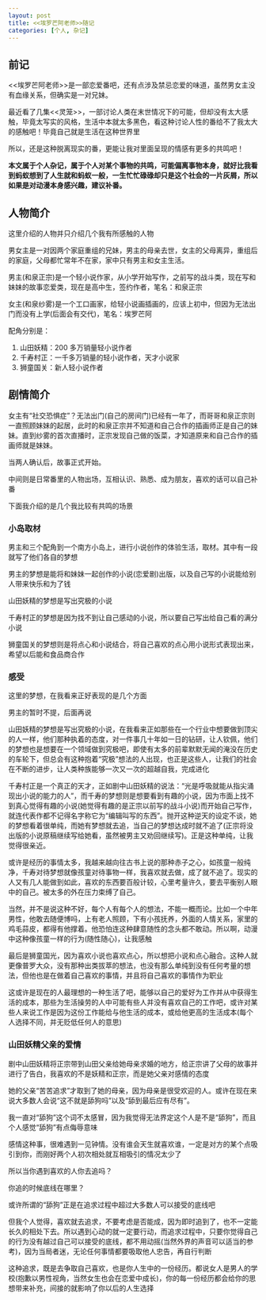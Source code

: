 ```yaml
---
layout: post
title: <<埃罗芒阿老师>>随记
categories: [个人, 杂记]
---
```


## 前记

<<埃罗芒阿老师>>是一部恋爱番吧，还有点涉及禁忌恋爱的味道，虽然男女主没有血缘关系，但确实是一对兄妹。

最近看了几集<<灵笼>>，一部讨论人类在末世情况下的可能，但却没有太大感触，毕竟太写实的风格，生活中本就太多黑色，看这种讨论人性的番给不了我太大的感触吧！毕竟自己就是生活在这种世界里

所以，还是这种脱离现实的番，更能让我对里面呈现的情感有更多的共鸣吧！

**本文属于个人杂记，属于个人对某个事物的共鸣，可能偏离事物本身，就好比我看到蚂蚁想到了人生就和蚂蚁一般，一生忙忙碌碌却只是这个社会的一片灰屑，所以如果是对动漫本身感兴趣，建议补番。**

## 人物简介

这里介绍的人物并只介绍几个我有所感触的人物

男女主是一对因两个家庭重组的兄妹，男主的母亲去世，女主的父母离异，重组后的家庭，父母都忙常年不在家，家中只有男主和女主生活。

男主(和泉正宗)是一个轻小说作家，从小学开始写作，之前写的战斗类，现在写和妹妹的故事恋爱类，现在是高中生，签约作者，笔名：和泉正宗

女主(和泉纱雾)是一个工口画家，给轻小说画插画的，应该上初中，但因为无法出门而没有上学(后面会有交代)，笔名：埃罗芒阿

配角分别是：

1. 山田妖精：200 多万销量轻小说作者
2. 千寿村正：一千多万销量的轻小说作者，天才小说家
3. 狮童国关：新人轻小说作者

## 剧情简介

女主有“社交恐惧症”？无法出门(自己的房间门)已经有一年了，而哥哥和泉正宗则一直照顾妹妹的起居，此时的和泉正宗并不知道和自己合作的插画师正是自己的妹妹。直到纱雾的首次直播时，正宗发现自己做的饭菜，才知道原来和自己合作的插画师就是妹妹。

当两人确认后，故事正式开始。

中间则是日常番里的人物出场，互相认识、熟悉、成为朋友，喜欢的话可以自己补番

下面我介绍的是几个我比较有共鸣的场景

### 小岛取材

男主和三个配角到一个南方小岛上，进行小说创作的体验生活，取材。其中有一段就写了他们各自的梦想

男主的梦想是能将和妹妹一起创作的小说(恋爱剧)出版，以及自己写的小说能给别人带来快乐和为了钱

山田妖精的梦想是写出究极的小说

千寿村正的梦想是因为找不到让自己感动的小说，所以要自己写出给自己看的满分小说

狮童国关的梦想则是将点心和小说结合，将自己喜欢的点心用小说形式表现出来，希望以后能和食品商合作

### 感受

这里的梦想，在我看来正好表现的是几个方面

男主的暂时不提，后面再说

山田妖精的梦想是写出究极的小说，在我看来正如那些在一个行业中想要做到顶尖的人一样，他们那种执着的态度，对一件事几十年如一日的钻研，让人钦佩，他们的梦想也是想要在一个领域做到究极吧，即使有太多的前辈默默无闻的淹没在历史的车轮下，但总会有这种抱着“究极”想法的人出现，也正是这些人，让我们的社会在不断的进步，让人类种族能够一次又一次的超越自我，完成进化

千寿村正是一个真正的天才，正如剧中山田妖精的说法：“光是呼吸就能从指尖涌现出小说的能力的人”，而千寿的梦想则是想要看到有趣的小说，因为市面上找不到真心觉得有趣的小说(她觉得有趣的是正宗以前写的战斗小说)而开始自己写作，就连代表作都不记得名字称它为“编辑叫写的东西”。抛开这种逆天的设定不谈，她的梦想看着很单纯，而她有梦想就去追，当自己的梦想达成时就不追了(正宗将没出版的小说原稿继续写给她看，虽然被男主又劝回继续写)。正是这种单纯，让我觉得很亲近。

或许是经历的事情太多，我越来越向往古书上说的那种赤子之心，如孩童一般纯净，千寿对待梦想就像孩童对待事物一样，我喜欢就去做，成了就不追了。现实的人又有几人能做到如此，喜欢的东西要百般计较，心里考量许久，要去平衡别人眼中的自己。被太多的外在压力束缚了自己。

当然，并不是说这种不好，每个人有每个人的想法，不能一概而论。比如一个中年男性，他敢去随便博吗，上有老人照顾，下有小孩抚养，外面的人情关系，家里的鸡毛蒜皮，都得有他撑着。他恐怕连这种肆意随性的念头都不敢动。所以啊，动漫中这种像孩童一样的行为(随性随心)，让我感触

最后是狮童国光，因为喜欢小说也喜欢点心，所以想把小说和点心融合。这种人就更像普罗大众，没有那种出类拔萃的想法，也没有那么单纯到没有任何考量的想法，但他也是在做着自己喜欢的事情，并且将自己喜欢的事情作为职业

这或许是现在的人最理想的一种生活了吧，能够以自己的爱好为工作并从中获得生活的成本，那些为生活操劳的人中可能有些人并没有喜欢自己的工作吧，或许对某些人来说工作是因为这份工作能给与他生活的成本，或给他更高的生活成本(每个人选择不同，并无贬低任何人的意思)

### 山田妖精父亲的爱情

剧中山田妖精将正宗带到山田父亲给她母亲求婚的地方，给正宗讲了父母的故事并进行了告白，我喜欢的不是妖精和正宗，而是她父亲对感情的态度

她的父亲“苦苦追求”才取到了她的母亲，因为母亲是很受欢迎的人。或许在现在来说大多数人会说“这不就是舔狗吗”以及“舔到最后应有尽有”。

我一直对“舔狗”这个词不太感冒，因为我觉得无法界定这个人是不是“舔狗”，而且个人感觉“舔狗”有点侮辱意味

感情这种事，很难遇到一见钟情。没有谁会天生就喜欢谁，一定是对方的某个点吸引到你，而刚好两个人初次相处就互相吸引的情况太少了

所以当你遇到喜欢的人你去追吗？

你追的时候底线在哪里？

或许所谓的“舔狗”正是在追求过程中超过大多数人可以接受的底线吧

但我个人觉得，喜欢就去追求，不要考虑是否能成，因为即时追到了，也不一定能长久的相处下去。所以遇到心动的就一定要行动，而追求过程中，只要你觉得自己的行为没有越过自己可以接受的底线，都不用动摇(当然外界的声音可以适当的参考)，因为当局者迷，无论任何事情都要吸取他人忠告，再自行判断

这种追求，既是去争取自己喜欢，也是你人生中的一份经历。都说女人是男人的学校(抱歉以男性视角，当然女生也会在恋爱中成长)，你的每一份经历都会给你的思想带来补充，间接的就影响了你以后的人生选择
